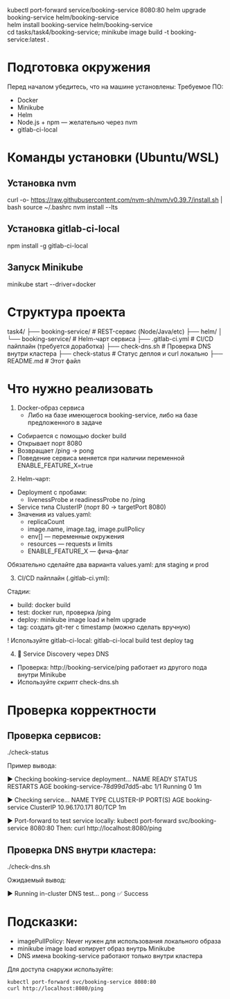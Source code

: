 kubectl port-forward service/booking-service 8080:80
 helm upgrade booking-service helm/booking-service      
  helm install booking-service helm/booking-service        
cd tasks/task4/booking-service; minikube image build -t booking-service:latest .

# Подготовка окружения
Перед началом убедитесь, что на машине установлены:
Требуемое ПО:
- Docker
- Minikube
- Helm
- Node.js + npm — желательно через nvm
- gitlab-ci-local

# Команды установки (Ubuntu/WSL)

## Установка nvm
curl -o- https://raw.githubusercontent.com/nvm-sh/nvm/v0.39.7/install.sh | bash
source ~/.bashrc
nvm install --lts

## Установка gitlab-ci-local
npm install -g gitlab-ci-local

## Запуск Minikube
minikube start --driver=docker

# Структура проекта

task4/
├── booking-service/               # REST-сервис (Node/Java/etc)
├── helm/
│   └── booking-service/          # Helm-чарт сервиса
├── .gitlab-ci.yml                # CI/CD пайплайн (требуется доработка)
├── check-dns.sh                  # Проверка DNS внутри кластера
├── check-status                  # Статус деплоя и curl локально
├── README.md                     # Этот файл

# Что нужно реализовать

1. Docker-образ сервиса
	- Либо на базе имеющегося booking-service, либо на базе предложенного в задаче
- Собирается с помощью docker build
- Открывает порт 8080
- Возвращает /ping → pong
- Поведение сервиса меняется при наличии переменной ENABLE_FEATURE_X=true

2. Helm-чарт:

- Deployment с пробами:
	- livenessProbe и readinessProbe по /ping
- Service типа ClusterIP (порт 80 → targetPort 8080)
- Значения из values.yaml:
	- replicaCount
	- image.name, image.tag, image.pullPolicy
	- env[] — переменные окружения	
	- resources — requests и limits
	- ENABLE_FEATURE_X — фича-флаг

Обязательно сделайте два варианта values.yaml: для staging и prod

3. CI/CD пайплайн (.gitlab-ci.yml):

Стадии:
- build: docker build
- test: docker run, проверка /ping
- deploy: minikube image load и helm upgrade
- tag: создать git-тег с timestamp (можно сделать вручную)

! Используйте gitlab-ci-local:
gitlab-ci-local build test deploy tag

4. 🔎 Service Discovery через DNS

- Проверка: http://booking-service/ping работает из другого пода внутри Minikube
- Используйте скрипт check-dns.sh

# Проверка корректности

## Проверка сервисов:

./check-status

Пример вывода:

▶️ Checking booking-service deployment...
NAME                             READY   STATUS    RESTARTS   AGE
booking-service-78d99d7dd5-abc   1/1     Running   0          1m

▶️ Checking service...
NAME              TYPE        CLUSTER-IP      PORT(S)   AGE
booking-service   ClusterIP   10.96.170.171   80/TCP    1m

▶️ Port-forward to test service locally:
kubectl port-forward svc/booking-service 8080:80
Then: curl http://localhost:8080/ping

## Проверка DNS внутри кластера:

./check-dns.sh

Ожидаемый вывод:

▶️ Running in-cluster DNS test...
pong
✅ Success


# Подсказки:

- imagePullPolicy: Never нужен для использования локального образа
- minikube image load копирует образ внутрь Minikube
- DNS имена booking-service работают только внутри кластера

Для доступа снаружи используйте:
```bash
kubectl port-forward svc/booking-service 8080:80
curl http://localhost:8080/ping
```